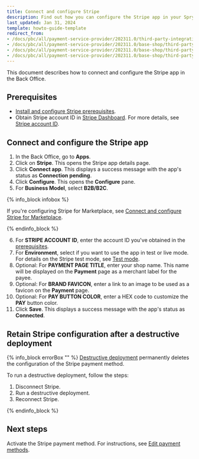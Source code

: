 ```yaml
---
title: Connect and configure Stripe
description: Find out how you can configure the Stripe app in your Spryker shop
last_updated: Jan 31, 2024
template: howto-guide-template
redirect_from:
- /docs/pbc/all/payment-service-provider/202311.0/third-party-integrations/stripe/install-stripe.html
- /docs/pbc/all/payment-service-provider/202311.0/base-shop/third-party-integrations/stripe/configure-stripe.html
- /docs/pbc/all/payment-service-provider/202311.0/base-shop/third-party-integrations/stripe/disconnect-stripe.html
- /docs/pbc/all/payment-service-provider/202311.0/base-shop/third-party-integrations/stripe/manage-stripe-configurations-in-the-acp-catalog.html
---
```


This document describes how to connect and configure the Stripe app in the Back Office.

## Prerequisites

* [Install and configure Stripe prerequisites](/docs/pbc/all/payment-service-provider/{{page.version}}/base-shop/third-party-integrations/stripe/install-and-configure-stripe-prerequisites.html).
* Obtain Stripe account ID in [Stripe Dashboard](https://dashboard.stripe.com). For more details, see [Stripe account ID](https://stripe.com/docs/payments/account).

## Connect and configure the Stripe app

1. In the Back Office, go to **Apps**.
2. Click on **Stripe**.
   This opens the Stripe app details page.
3. Click **Connect app**.
   This displays a success message with the app's status as **Connection pending**.
4. Click **Configure**.
  This opens the **Configure** pane.
5. For **Business Model**, select **B2B/B2C**.

{% info_block infobox %}

If you're configuring Stripe for Marketplace, see [Connect and configure Stripe for Marketplace](/docs/pbc/all/payment-service-provider/202404.0/marketplace/stripe-third-party-integration/connect-and-configure-stripe-for-marketplace.html).

{% endinfo_block %}  

6. For **STRIPE ACCOUNT ID**, enter the account ID you've obtained in the [prerequisites](#prerequisites).
7. For **Environment**, select if you want to use the app in test or live mode. For details on the Stripe test mode, see [Test mode](https://stripe.com/docs/test-mode).
8. Optional: For **PAYMENT PAGE TITLE**, enter your shop name. This name will be displayed on the **Payment** page as a merchant label for the payee.
9. Optional: For **BRAND FAVICON**, enter a link to an image to be used as a favicon on the **Payment** page.
10. Optional: For **PAY BUTTON COLOR**, enter a HEX code to customize the **PAY** button color.
11. Click **Save**.
  This displays a success message with the app's status as **Connected**.


## Retain Stripe configuration after a destructive deployment

{% info_block errorBox "" %}
[Destructive deployment](https://spryker.com/docs/dg/dev/acp/acp-destructive-deployment.html) permanently deletes the configuration of the Stripe payment method.

To run a destructive deployment, follow the steps:
1. Disconnect Stripe.
2. Run a destructive deployment.
3. Reconnect Stripe.

{% endinfo_block %}

## Next steps

Activate the Stripe payment method. For instructions, see [Edit payment methods](/docs/pbc/all/payment-service-provider/{{page.version}}/base-shop/manage-in-the-back-office/edit-payment-methods.html).
